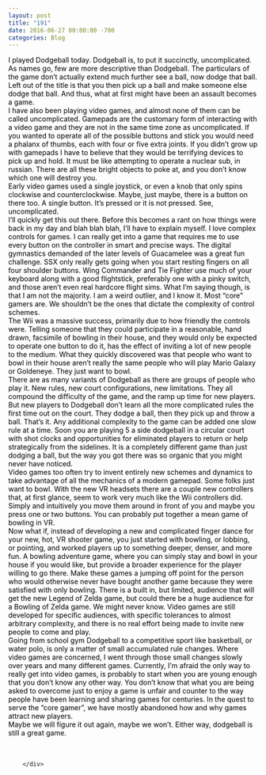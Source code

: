 ```yaml
---
layout: post
title: "191﻿"
date: 2016-06-27 00:00:00 -700
categories: Blog
---
```


<div class="blog-content">
				<div class="paragraph" style="text-align:left;"><span><span style="color:rgb(0, 0, 0)">I played Dodgeball today. Dodgeball is, to put it succinctly, uncomplicated. As names go, few are more descriptive than Dodgeball. The particulars of the game don&rsquo;t actually extend much further see a ball, now dodge that ball. Left out of the title is that you then pick up a ball and make someone else dodge that ball. And thus, what at first might have been an assault becomes a game. </span></span><br><span></span><span><span style="color:rgb(0, 0, 0)">I have also been playing video games, and almost none of them can be called uncomplicated. Gamepads are the customary form of interacting with a video game and they are not in the same time zone as uncomplicated. If you wanted to operate all of the possible buttons and stick you would need a phalanx of thumbs, each with four or five extra joints. If you didn&rsquo;t grow up with gamepads I have to believe that they would be terrifying devices to pick up and hold. It must be like attempting to operate a nuclear sub, in russian. There are all these bright objects to poke at, and you don&rsquo;t know which one will destroy you. </span></span><br><span></span><span><span style="color:rgb(0, 0, 0)">Early video games used a single joystick, or even a knob that only spins clockwise and counterclockwise. Maybe, just maybe, there is a button on there too. A single button. It&rsquo;s pressed or it is not pressed. See, uncomplicated. </span></span><br><span></span><span><span style="color:rgb(0, 0, 0)">I&rsquo;ll quickly get this out there. Before this becomes a rant on how things were back in my day and blah blah blah, I&rsquo;ll have to explain myself. I love complex controls for games. I can really get into a game that requires me to use every button on the controller in smart and precise ways. The digital gymnastics demanded of the later levels of Guacamelee was a great fun challenge. SSX only really gets going when you start resting fingers on all four shoulder buttons. Wing Commander and Tie Fighter use much of your keyboard along with a good flightstick, preferably one with a pinky switch, and those aren&rsquo;t even real hardcore flight sims. What I&rsquo;m saying though, is that I am not the majority. I am a weird outlier, and I know it. Most &ldquo;core&rdquo; gamers are. We shouldn&rsquo;t be the ones that dictate the complexity of control schemes. </span></span><br><span></span><span><span style="color:rgb(0, 0, 0)">The Wii was a massive success, primarily due to how friendly the controls were. Telling someone that they could participate in a reasonable, hand drawn, facsimile of bowling in their house, and they would only be expected to operate one button to do it, has the effect of inviting a lot of new people to the medium. What they quickly discovered was that people who want to bowl in their house aren&rsquo;t really the same people who will play Mario Galaxy or Goldeneye. They just want to bowl. </span></span><br><span></span><span><span style="color:rgb(0, 0, 0)">There are as many variants of Dodgeball as there are groups of people who play it. New rules, new court configurations, new limitations. They all compound the difficulty of the game, and the ramp up time for new players. But new players to Dodgeball don&rsquo;t learn all the more complicated rules the first time out on the court. They dodge a ball, then they pick up and throw a ball. That&rsquo;s it. Any additional complexity to the game can be added one slow rule at a time. Soon you are playing 5 a side dodgeball in a circular court with shot clocks and opportunities for eliminated players to return or help strategically from the sidelines. It is a completely different game than just dodging a ball, but the way you got there was so organic that you might never have noticed. </span></span><br><span></span><span><span style="color:rgb(0, 0, 0)">Video games too often try to invent entirely new schemes and dynamics to take advantage of all the mechanics of a modern gamepad. Some folks just want to bowl. With the new VR headsets there are a couple new controllers that, at first glance, seem to work very much like the Wii controllers did. Simply and intuitively you move them around in front of you and maybe you press one or two buttons. You can probably put together a mean game of bowling in VR.</span></span><br><span></span><span><span style="color:rgb(0, 0, 0)">Now what if, instead of developing a new and complicated finger dance for your new, hot, VR shooter game, you just started with bowling, or lobbing, or pointing, and worked players up to something deeper, denser, and more fun. A bowling adventure game, where you can simply stay and bowl in your house if you would like, but provide a broader experience for the player willing to go there. Make these games a jumping off point for the person who would otherwise never have bought another game because they were satisfied with only bowling. There is a built in, but limited, audience that will get the new Legend of Zelda game, but could there be a huge audience for a Bowling of Zelda game. We might never know. Video games are still developed for specific audiences, with specific tolerances to almost arbitrary complexity, and there is no real effort being made to invite new people to come and play.</span></span><br><span></span><span><span style="color:rgb(0, 0, 0)">Going from school gym Dodgeball to a competitive sport like basketball, or water polo, is only a matter of small accumulated rule changes. Where video games are concerned, I went through those small changes slowly over years and many different games. Currently, I&rsquo;m afraid the only way to really get into video games, is probably to start when you are young enough that you don&rsquo;t know any other way. You don&rsquo;t know that what you are being asked to overcome just to enjoy a game is unfair and counter to the way people have been learning and sharing games for centuries. In the quest to serve the &ldquo;core gamer&rdquo;, we have mostly abandoned how and why games attract new players.</span></span><br><span></span><span><span style="color:rgb(0, 0, 0)">Maybe we will figure it out again, maybe we won&rsquo;t. Either way, dodgeball is still a great game. </span></span><br><span></span><br>&#8203;</div>

		</div>
        